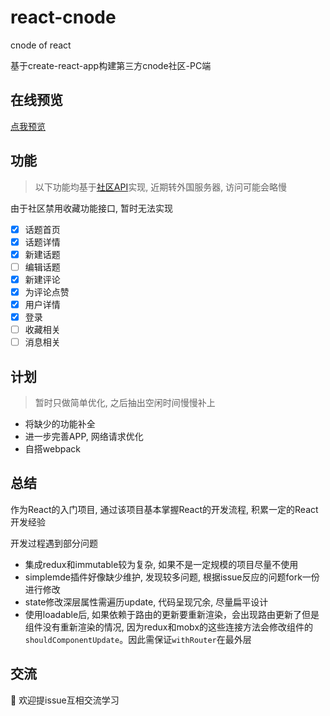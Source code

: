 # react-cnode
cnode of react

基于create-react-app构建第三方cnode社区-PC端

## 在线预览
[点我预览](http://rainbowvs.com/cnode/index.html)

## 功能
> 以下功能均基于[社区API](https://cnodejs.org/api)实现, 近期转外国服务器, 访问可能会略慢

由于社区禁用收藏功能接口, 暂时无法实现
- [x] 话题首页
- [x] 话题详情
- [x] 新建话题
- [ ] 编辑话题
- [x] 新建评论
- [x] 为评论点赞
- [x] 用户详情
- [x] 登录
- [ ] 收藏相关
- [ ] 消息相关

## 计划
> 暂时只做简单优化, 之后抽出空闲时间慢慢补上

* 将缺少的功能补全
* 进一步完善APP, 网络请求优化
* 自搭webpack

  
## 总结
作为React的入门项目, 通过该项目基本掌握React的开发流程, 积累一定的React开发经验

开发过程遇到部分问题

* 集成redux和immutable较为复杂, 如果不是一定规模的项目尽量不使用
* simplemde插件好像缺少维护, 发现较多问题, 根据issue反应的问题fork一份进行修改
* state修改深层属性需遍历update, 代码呈现冗余, 尽量扁平设计
* 使用loadable后, 如果依赖于路由的更新要重新渲染，会出现路由更新了但是组件没有重新渲染的情况, 因为redux和mobx的这些连接方法会修改组件的`shouldComponentUpdate`。因此需保证`withRouter`在最外层

## 交流
:hammer: 欢迎提issue互相交流学习